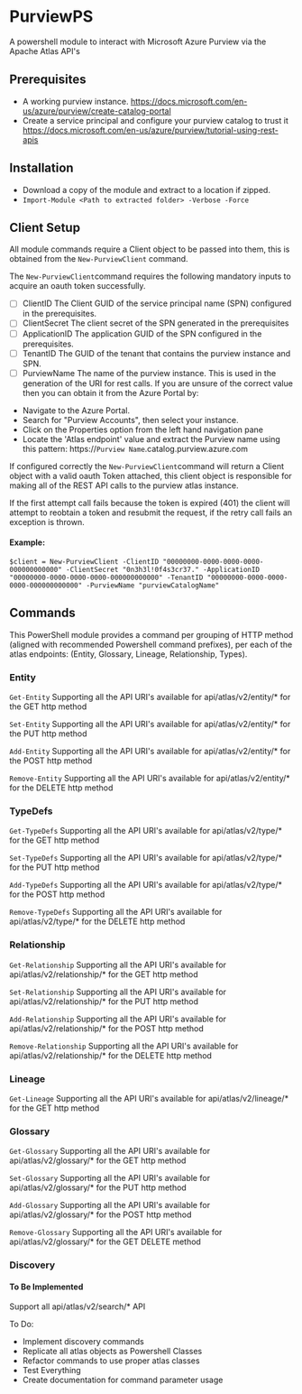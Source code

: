 
# PurviewPS
A powershell module to interact with Microsoft Azure Purview via the Apache Atlas API's

## Prerequisites

 - A working purview instance. https://docs.microsoft.com/en-us/azure/purview/create-catalog-portal
 - Create a service principal and configure your purview catalog to trust it https://docs.microsoft.com/en-us/azure/purview/tutorial-using-rest-apis  
 
 ## Installation
 - Download a copy of the module and extract to a location if zipped.
 - `Import-Module <Path to extracted folder> -Verbose -Force `

## Client Setup
All module commands require a Client object to be passed into them, this is obtained from the `New-PurviewClient` command.

The `New-PurviewClient`command requires the following mandatory inputs to acquire an oauth token successfully.

 - [ ]  ClientID
 The Client GUID of the service principal name (SPN) configured in the prerequisites.
 - [ ]   ClientSecret
 The client secret of the SPN generated  in the prerequisites
 - [ ]   ApplicationID
The application GUID of the SPN configured in the prerequisites.
 - [ ]   TenantID
 The GUID of the tenant that contains the purview instance and SPN.
 - [ ]   PurviewName
The name of the purview instance. This is used in the generation of the URI for rest calls. If you are unsure of the correct value then you can obtain it from the Azure Portal by:
- Navigate to the Azure Portal.
- Search for "Purview Accounts", then select your instance.
- Click on the Properties option from the left hand navigation pane
- Locate the 'Atlas endpoint' value and extract the Purview name using this pattern: https://`Purview Name`.catalog.purview.azure.com

If configured correctly the `New-PurviewClient`command will return a Client object with a valid oauth Token attached, this client object is responsible for making all of the REST API calls to the purview atlas instance. 

If the first attempt call fails because the token is expired (401) the client will attempt to reobtain a token and resubmit the request, if the retry call fails an exception is thrown.

#### Example:
`$client = New-PurviewClient -ClientID "00000000-0000-0000-0000-000000000000" -ClientSecret "0n3h3l!0f4s3cr37." -ApplicationID "00000000-0000-0000-0000-000000000000" -TenantID "00000000-0000-0000-0000-000000000000" -PurviewName "purviewCatalogName"
`

## Commands
This PowerShell module provides a command per grouping of HTTP method (aligned with recommended Powershell command prefixes), per each of the atlas endpoints:
(Entity, Glossary, Lineage, Relationship, Types).

### Entity
`Get-Entity`
Supporting all the API URI's available for api/atlas/v2/entity/* for the GET http method 

`Set-Entity`
Supporting all the API URI's available for api/atlas/v2/entity/* for the PUT http method 

`Add-Entity`
Supporting all the API URI's available for api/atlas/v2/entity/* for the POST http method 

`Remove-Entity`
Supporting all the API URI's available for api/atlas/v2/entity/* for the DELETE http method 


### TypeDefs
`Get-TypeDefs`
Supporting all the API URI's available for api/atlas/v2/type/* for the GET http method 

`Set-TypeDefs`
Supporting all the API URI's available for api/atlas/v2/type/* for the PUT http method 

`Add-TypeDefs`
Supporting all the API URI's available for api/atlas/v2/type/* for the POST http method 

`Remove-TypeDefs`
Supporting all the API URI's available for api/atlas/v2/type/* for the DELETE http method 


### Relationship
`Get-Relationship`
Supporting all the API URI's available for api/atlas/v2/relationship/* for the GET http method

`Set-Relationship`
Supporting all the API URI's available for api/atlas/v2/relationship/* for the PUT http method

`Add-Relationship`
Supporting all the API URI's available for api/atlas/v2/relationship/* for the POST http method

`Remove-Relationship`
Supporting all the API URI's available for api/atlas/v2/relationship/* for the DELETE http method


### Lineage
`Get-Lineage`
Supporting all the API URI's available for api/atlas/v2/lineage/* for the GET http method

### Glossary
`Get-Glossary`
Supporting all the API URI's available for api/atlas/v2/glossary/* for the GET http method

`Set-Glossary`
Supporting all the API URI's available for api/atlas/v2/glossary/* for the PUT http method

`Add-Glossary`
Supporting all the API URI's available for api/atlas/v2/glossary/* for the POST http method

`Remove-Glossary`
Supporting all the API URI's available for api/atlas/v2/glossary/* for the GET DELETE method

### Discovery
#### To Be Implemented
Support all api/atlas/v2/search/* API

To Do:
- Implement discovery commands
- Replicate all atlas objects as Powershell Classes
- Refactor commands to use proper atlas classes
- Test Everything
- Create documentation for command parameter usage
